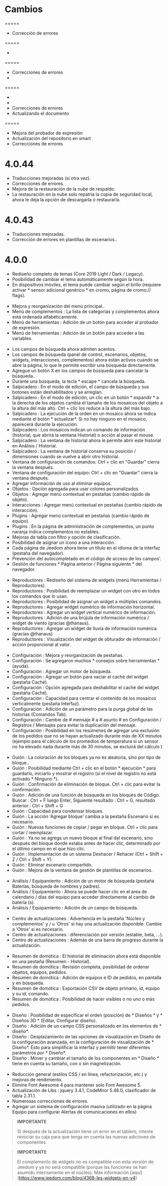Cambios
=========


=====

- Corrección de errores


=====

- 


=====

- Correcciones de errores
- 


=====

- 
- 
- Correcciones de errores
- Actualizando el documento


=====

- Mejora del probador de expresión
- Actualización del repositorio en smart
- Correcciones de errores

4.0.44
=====

- Traducciones mejoradas (sí otra vez).
- Correcciones de errores.
- Mejora de la restauración de la nube de respaldo.
- La restauración en la nube solo repatria la copia de seguridad local, ahora le deja la opción de descargarla o restaurarla.

4.0.43
=====

- Traducciones mejoradas.
- Corrección de errores en plantillas de escenarios..

4.0.0
=====
- Rediseño completo de temas (Core 2019 Light / Dark / Legacy).
- Posibilidad de cambiar el tema automáticamente según la hora.
- En dispositivos móviles, el tema puede cambiar según el brillo (requiere activar * sensor adicional genérico * en cromo, página de cromo:// flags). <br/><br/>
- Mejora y reorganización del menú principal..
- Menú de complementos : La lista de categorías y complementos ahora está ordenada alfabéticamente.
- Menú de herramientas : Adición de un botón para acceder al probador de expresión.
- Menú de herramientas : Adición de un botón para acceder a las variables. <br/><br/>
- Los campos de búsqueda ahora admiten acentos.
- Los campos de búsqueda (panel de control, escenarios, objetos, widgets, interacciones, complementos) ahora están activos cuando se abre la página, lo que le permite escribir una búsqueda directamente.
- Agregue un botón X en los campos de búsqueda para cancelar la búsqueda..
- Durante una búsqueda, la tecla * escape * cancela la búsqueda.
- Salpicadero : En el modo de edición, el campo de búsqueda y sus botones están deshabilitados y se arreglan.
- Salpicadero : En el modo de edición, un clic en un botón * expandir * a la derecha de los objetos cambia el tamaño de los mosaicos del objeto a la altura del más alto. Ctrl + clic los reduce a la altura del más bajo.
- Salpicadero : La ejecución de la orden en un mosaico ahora se indica mediante el botón * actualizar*. Si no hay ninguno en el mosaico, aparecerá durante la ejecución.
- Salpicadero : Los mosaicos indican un comando de información (historial, que abrirá la ventana Historial) o acción al pasar el mouse.
- Salpicadero : La ventana de historial ahora le permite abrir este historial en Análisis / Historial.
- Salpicadero : La ventana de historial conserva su posición / dimensiones cuando se vuelve a abrir otro historial.
- Ventana de configuración de comandos: Ctrl + clic en &quot;Guardar&quot; cierra la ventana después.
- Ventana de configuración del equipo: Ctrl + clic en &quot;Guardar&quot; cierra la ventana después.
- Agregar información de uso al eliminar equipos.
- Objetos : Opción agregada para usar colores personalizados.
- Objetos : Agregar menú contextual en pestañas (cambio rápido de objeto).
- Interacciones : Agregar menú contextual en pestañas (cambio rápido de interacción).
- Plugins : Agregar menú contextual en pestañas (cambio rápido de equipo).
- Plugins : En la página de administración de complementos, un punto naranja indica complementos no estables.
- Mejoras de tabla con filtro y opción de clasificación.
- Posibilidad de asignar un ícono a una interacción.
- Cada página de Jeedom ahora tiene un título en el idioma de la interfaz (pestaña del navegador).
- Prevención del autocompletado en el código de acceso de los campos'.
- Gestión de funciones * Página anterior / Página siguiente * del navegador. <br/><br/>
- Reproductores : Rediseño del sistema de widgets (menú Herramientas / Reproductores).
- Reproductores : Posibilidad de reemplazar un widget con otro en todos los comandos que lo usan.
- Reproductores : Posibilidad de asignar un widget a múltiples comandos.
- Reproductores : Agregar widget numérico de información horizontal.
- Reproductores : Agregar un widget vertical numérico de información.
- Reproductores : Adición de una brújula de información numérica / widget de viento (gracias @thanaus).
- Reproductores : Agregar un widget de lluvia de información numérica (gracias @thanaus)
- Reproductores : Visualización del widget de obturador de información / acción proporcional al valor. <br/><br/>
- Configuración : Mejora y reorganización de pestañas.
- Configuración : Se agregaron muchos * consejos sobre herramientas * (ayuda).
- Configuración : Agregar un motor de búsqueda.
- Configuración : Agregar un botón para vaciar el caché del widget (pestaña Caché).
- Configuración : Opción agregada para deshabilitar el caché del widget (pestaña Caché).
- Configuración : Capacidad para centrar el contenido de los mosaicos verticalmente (pestaña Interfaz).
- Configuración : Adición de un parámetro para la purga global de las historias (Comandos Tab).
- Configuración : Cambie de # mensaje # a # asunto # en Configuración / Registros / Mensajes para evitar la duplicación del mensaje.
- Configuración : Posibilidad en los resúmenes de agregar una exclusión de los pedidos que no se hayan actualizado durante más de XX minutos (ejemplo para el cálculo de los promedios de temperatura si un sensor no ha elevado nada durante más de 30 minutos, se excluirá del cálculo ) <br/><br/>
- Guión : La coloración de los bloques ya no es aleatoria, sino por tipo de bloque..
- Guión : Posibilidad mediante Ctrl + clic en el botón * ejecución * para guardarlo, iniciarlo y mostrar el registro (si el nivel de registro no está activado * Ninguno *).
- Guión : Confirmación de eliminación de bloque. Ctrl + clic para evitar la confirmación.
- Guión : Adición de una función de búsqueda en los bloques de Código. Buscar : Ctrl + F luego Enter, Siguiente resultado : Ctrl + G, resultado anterior : Ctrl + Shift + G
- Guión : Capacidad para condensar bloques.
- Guión : La acción &#39;Agregar bloque&#39; cambia a la pestaña Escenario si es necesario.
- Guión : Nuevas funciones de copiar / pegar en bloque. Ctrl + clic para cortar / reemplazar.
- Guión : Ya no se agrega un nuevo bloque al final del escenario, sino después del bloque donde estaba antes de hacer clic, determinado por el último campo en el que hizo clic.
- Guión : Implementación de un sistema Deshacer / Rehacer (Ctrl + Shift + Z / Ctrl + Shift + Y).
- Guión : Eliminar escenario compartido.
- Guión : Mejora de la ventana de gestión de plantillas de escenarios. <br/><br/>
- Análisis / Equipamiento : Adición de un motor de búsqueda (pestaña Baterías, búsqueda de nombres y padres).
- Análisis / Equipamiento : Ahora se puede hacer clic en el área de calendario / días del equipo para acceder directamente al cambio de batería (s).
- Análisis / Equipamiento : Adición de un campo de búsqueda. <br/><br/>
- Centro de actualizaciones : Advertencia en la pestaña &#39;Núcleo y complementos&#39; y / u &#39;Otros&#39; si hay una actualización disponible. Cambie a &#39;Otros&#39; si es necesario.
- Centro de actualizaciones : diferenciación por versión (estable, beta, ...).
- Centro de actualizaciones : Además de una barra de progreso durante la actualización. <br/><br/>
- Resumen de domótica : El historial de eliminación ahora está disponible en una pestaña (Resumen - Historial).
- Resumen de domótica : Revisión completa, posibilidad de ordenar objetos, equipos, pedidos.
- Resumen de domótica : Adición de equipos e ID de pedidos, en pantalla y en búsqueda.
- Resumen de domótica : Exportación CSV de objeto primario, id, equipo y su id, comando.
- Resumen de domótica : Posibilidad de hacer visibles o no uno o más pedidos. <br/><br/>
- Diseño : Posibilidad de especificar el orden (posición) de * Diseños * y * Diseños 3D * (Editar, Configurar diseño).
- Diseño : Adición de un campo CSS personalizado en los elementos de * diseño*.
- Diseño : Desplazamiento de las opciones de visualización en Diseño de la configuración avanzada, en la configuración de visualización de * Diseño*. Esto para simplificar la interfaz y permitir tener diferentes parámetros por * Diseño*.
- Diseño : Mover y cambiar el tamaño de los componentes en * Diseño * tiene en cuenta su tamaño, con o sin magnetización. <br/><br/>
- Reducción general (estilos CSS / en línea, refactorización, etc.) y mejoras de rendimiento.
- Elimine Font Awesome 4 para mantener solo Font Awesome 5.
- Actualización de Libs : jquery 3.4.1, CodeMiror 5.46.0, clasificador de tabla 2.31.1.
- Numerosas correcciones de errores.
- Agregar un sistema de configuración masiva (utilizado en la página Equipo para configurar Alertas de comunicaciones en ellos)

>**IMPORTANTE**
>
>Si después de la actualización tiene un error en el tablero, intente reiniciar su caja para que tenga en cuenta las nuevas adiciones de componentes

>**IMPORTANTE**
>
>El complemento de widgets no es compatible con esta versión de Jeedom y ya no será compatible (porque las funciones se han asumido internamente en el núcleo). Más información [aquí] (https://www.jeedom.com/blog/4368-les-widgets-en-v4)
